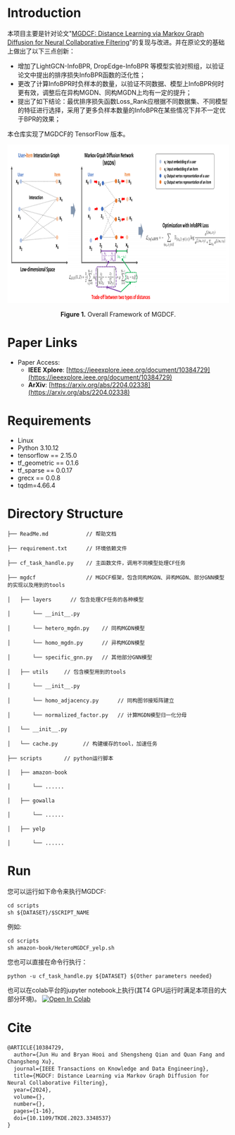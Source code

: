 <p align="center">
<!-- <img src="MGDCF_LOGO.png" width="400"/> -->
<!-- </p> -->

# Introduction

本项目主要是针对论文"[MGDCF: Distance Learning via Markov Graph Diffusion for Neural Collaborative Filtering](https://arxiv.org/abs/2204.02338)"的复现与改进。并在原论文的基础上做出了以下三点创新：
+ 增加了LightGCN-InfoBPR, DropEdge-InfoBPR 等模型实验对照组，以验证论文中提出的排序损失InfoBPR函数的泛化性；
+ 更改了计算InfoBPR时负样本的数量，以验证不同数据、模型上InfoBPR何时更有效，调整后在异构MGDN、同构MGDN上均有一定的提升；
+ 提出了如下结论：最优排序损失函数Loss_Rank应根据不同数据集、不同模型的特征进行选择，采用了更多负样本数量的InfoBPR在某些情况下并不一定优于BPR的效果；
    
本仓库实现了MGDCF的 TensorFlow 版本。

<p align="center">
<img src=".\architecture.png" height = "360" alt="" align=center />
<br><br>
<b>Figure 1.</b> Overall Framework of MGDCF.
</p>



# Paper Links

+ Paper Access:
    - **IEEE Xplore**: [https://ieeexplore.ieee.org/document/10384729](https://ieeexplore.ieee.org/document/10384729)
    - **ArXiv**: [https://arxiv.org/abs/2204.02338](https://arxiv.org/abs/2204.02338)



 
# Requirements

+ Linux
+ Python 3.10.12
+ tensorflow == 2.15.0
+ tf_geometric == 0.1.6
+ tf_sparse == 0.0.17
+ grecx == 0.0.8
+ tqdm=4.66.4
 


 
# Directory Structure

    ├── ReadMe.md            // 帮助文档
    
    ├── requirement.txt      // 环境依赖文件

    ├── cf_task_handle.py    // 主函数文件，调用不同模型处理CF任务
    
    ├── mgdcf                // MGDCF框架，包含同构MGDN、异构MGDN、部分GNN模型的实现以及用到的tools
    
    │   ├── layers      // 包含处理CF任务的各种模型
    
    │       └── __init__.py
    
    │       └── hetero_mgdn.py    // 同构MGDN模型
    
    │       └── homo_mgdn.py      // 异构MGDN模型
    
    │       └── specific_gnn.py   // 其他部分GNN模型

    │   ├── utils     // 包含模型用到的tools
    
    │       └── __init__.py
    
    │       └── homo_adjacency.py      // 同构图邻接矩阵建立
    
    │       └── normalized_factor.py   // 计算MGDN模型归一化分母
    
    │   └── __init__.py

    │   └── cache.py        // 构建缓存的tool，加速任务
    
    ├── scripts       // python运行脚本
    
    │   ├── amazon-book
    
    │       └── ......

    │   ├── gowalla
    
    │       └── ......

    │   ├── yelp
    
    │       └── ......

 
# Run

您可以运行如下命令来执行MGDCF:
```shell
cd scripts
sh ${DATASET}/$SCRIPT_NAME
```
例如:
```shell
cd scripts
sh amazon-book/HeteroMGDCF_yelp.sh
```
您也可以直接在命令行执行：
```shell
python -u cf_task_handle.py ${DATASET} ${Other parameters needed}
```
也可以在colab平台的jupyter notebook上执行(其T4 GPU运行时满足本项目的大部分环境)。
[![Open In Colab](https://colab.research.google.com/assets/colab-badge.svg)](https://colab.research.google.com/drive/1SAbCp3spIATpNhGD3pTJuFhm7L2EdKqR#scrollTo=N-De8-JcaSb7)




# Cite

```
@ARTICLE{10384729,
  author={Jun Hu and Bryan Hooi and Shengsheng Qian and Quan Fang and Changsheng Xu},
  journal={IEEE Transactions on Knowledge and Data Engineering}, 
  title={MGDCF: Distance Learning via Markov Graph Diffusion for Neural Collaborative Filtering}, 
  year={2024},
  volume={},
  number={},
  pages={1-16},
  doi={10.1109/TKDE.2023.3348537}
}
```
 

 
